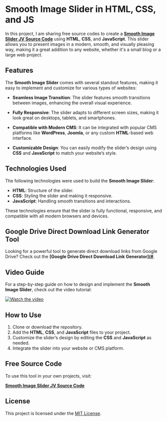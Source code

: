 # Smooth Image Slider in HTML, CSS, and JS

In this project, I am sharing free source codes to create a [**Smooth Image Slider JV Source Code**](https://jvcodes.com/smooth-image-slider-in-html-css-and-javascript) using **HTML**, **CSS**, and **JavaScript**. This slider allows you to present images in a modern, smooth, and visually pleasing way, making it a great addition to any website, whether it's a small blog or a large web project.

## Features

The **Smooth Image Slider** comes with several standout features, making it easy to implement and customize for various types of websites:

- **Seamless Image Transition**: The slider features smooth transitions between images, enhancing the overall visual experience.
  
- **Fully Responsive**: The slider adapts to different screen sizes, making it look great on desktops, tablets, and smartphones.

- **Compatible with Modern CMS**: It can be integrated with popular CMS platforms like **WordPress**, **Joomla**, or any custom **HTML**-based web interface.

- **Customizable Design**: You can easily modify the slider’s design using **CSS** and **JavaScript** to match your website’s style.

## Technologies Used

The following technologies were used to build the **Smooth Image Slider**:

- **HTML**: Structure of the slider.
- **CSS**: Styling the slider and making it responsive.
- **JavaScript**: Handling smooth transitions and interactions.

These technologies ensure that the slider is fully functional, responsive, and compatible with all modern browsers and devices.

## Google Drive Direct Download Link Generator Tool

Looking for a powerful tool to generate direct download links from Google Drive? Check out the **[Google Drive Direct Download Link Generator]([#](https://jvcodes.com/google-drive-direct-download-link-generator/)**.

## Video Guide

For a step-by-step guide on how to design and implement the **Smooth Image Slider**, check out the video tutorial:

[![Watch the video](https://img.youtube.com/vi/qMJgCAlfeJw/0.jpg)](https://www.youtube.com/watch?v=qMJgCAlfeJw)

## How to Use

1. Clone or download the repository.
2. Add the **HTML**, **CSS**, and **JavaScript** files to your project.
3. Customize the slider’s design by editing the **CSS** and **JavaScript** as needed.
4. Integrate the slider into your website or CMS platform.

## Free Source Code

To use this tool in your own projects, visit:

[**Smooth Image Slider JV Source Code**](https://jvcodes.com/smooth-image-slider-in-html-css-and-javascript)

## License

This project is licensed under the [MIT License](LICENSE).
